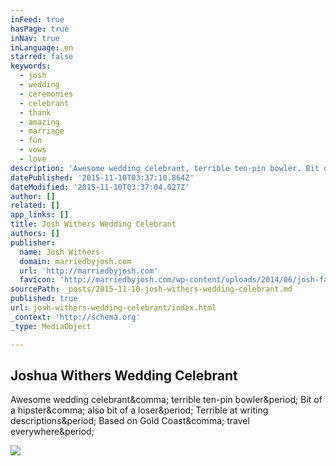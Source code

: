 ```yaml
---
inFeed: true
hasPage: true
inNav: true
inLanguage: en
starred: false
keywords:
  - josh
  - wedding
  - ceremonies
  - celebrant
  - thank
  - amazing
  - marriage
  - fun
  - vows
  - love
description: 'Awesome wedding celebrant, terrible ten-pin bowler. Bit of a hipster, also bit of a loser. Terrible at writing descriptions. Based on Gold Coast, travel everywhere.'
datePublished: '2015-11-10T03:37:10.864Z'
dateModified: '2015-11-10T03:37:04.027Z'
author: []
related: []
app_links: []
title: Josh Withers Wedding Celebrant
authors: []
publisher:
  name: Josh Withers
  domain: marriedbyjosh.com
  url: 'http://marriedbyjosh.com'
  favicon: 'http://marriedbyjosh.com/wp-content/uploads/2014/06/josh-favicon.png'
sourcePath: _posts/2015-11-10-josh-withers-wedding-celebrant.md
published: true
url: josh-withers-wedding-celebrant/index.html
_context: 'http://schema.org'
_type: MediaObject

---
```

<article style=""><h1>Joshua Withers Wedding Celebrant</h1><p>Awesome wedding celebrant&amp;comma; terrible ten-pin bowler&amp;period; Bit of a hipster&amp;comma; also bit of a loser&amp;period; Terrible at writing descriptions&amp;period; Based on Gold Coast&amp;comma; travel everywhere&amp;period;</p><img src="http://marriedbyjosh.com/wp-content/uploads/2014/06/Joshua-Withers-celebrant.jpg" /></article>
